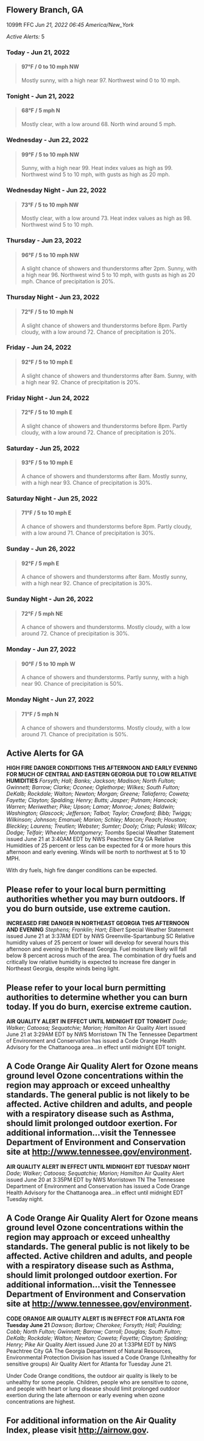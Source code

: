 ## Flowery Branch, GA
1099ft
FFC
*Jun 21, 2022 06:45 America/New_York*

*Active Alerts:* 5
### Today - Jun 21, 2022
> #### **97&deg;F** / 0 to 10 mph NW
> Mostly sunny, with a high near 97. Northwest wind 0 to 10 mph.

### Tonight - Jun 21, 2022
> #### **68&deg;F** / 5 mph N
> Mostly clear, with a low around 68. North wind around 5 mph.

### Wednesday - Jun 22, 2022
> #### **99&deg;F** / 5 to 10 mph NW
> Sunny, with a high near 99. Heat index values as high as 99. Northwest wind 5 to 10 mph, with gusts as high as 20 mph.

### Wednesday Night - Jun 22, 2022
> #### **73&deg;F** / 5 to 10 mph NW
> Mostly clear, with a low around 73. Heat index values as high as 98. Northwest wind 5 to 10 mph.

### Thursday - Jun 23, 2022
> #### **96&deg;F** / 5 to 10 mph NW
> A slight chance of showers and thunderstorms after 2pm. Sunny, with a high near 96. Northwest wind 5 to 10 mph, with gusts as high as 20 mph. Chance of precipitation is 20%.

### Thursday Night - Jun 23, 2022
> #### **72&deg;F** / 5 to 10 mph N
> A slight chance of showers and thunderstorms before 8pm. Partly cloudy, with a low around 72. Chance of precipitation is 20%.

### Friday - Jun 24, 2022
> #### **92&deg;F** / 5 to 10 mph E
> A slight chance of showers and thunderstorms after 8am. Sunny, with a high near 92. Chance of precipitation is 20%.

### Friday Night - Jun 24, 2022
> #### **72&deg;F** / 5 to 10 mph E
> A slight chance of showers and thunderstorms before 8pm. Partly cloudy, with a low around 72. Chance of precipitation is 20%.

### Saturday - Jun 25, 2022
> #### **93&deg;F** / 5 to 10 mph E
> A chance of showers and thunderstorms after 8am. Mostly sunny, with a high near 93. Chance of precipitation is 30%.

### Saturday Night - Jun 25, 2022
> #### **71&deg;F** / 5 to 10 mph E
> A chance of showers and thunderstorms before 8pm. Partly cloudy, with a low around 71. Chance of precipitation is 30%.

### Sunday - Jun 26, 2022
> #### **92&deg;F** / 5 mph E
> A chance of showers and thunderstorms after 8am. Mostly sunny, with a high near 92. Chance of precipitation is 30%.

### Sunday Night - Jun 26, 2022
> #### **72&deg;F** / 5 mph NE
> A chance of showers and thunderstorms. Mostly cloudy, with a low around 72. Chance of precipitation is 30%.

### Monday - Jun 27, 2022
> #### **90&deg;F** / 5 to 10 mph W
> A chance of showers and thunderstorms. Partly sunny, with a high near 90. Chance of precipitation is 50%.

### Monday Night - Jun 27, 2022
> #### **71&deg;F** / 5 mph N
> A chance of showers and thunderstorms. Mostly cloudy, with a low around 71. Chance of precipitation is 50%.

## Active Alerts for GA

**HIGH FIRE DANGER CONDITIONS THIS AFTERNOON AND EARLY EVENING FOR MUCH OF CENTRAL AND EASTERN GEORGIA DUE TO LOW RELATIVE HUMIDITIES**
*Forsyth; Hall; Banks; Jackson; Madison; North Fulton; Gwinnett; Barrow; Clarke; Oconee; Oglethorpe; Wilkes; South Fulton; DeKalb; Rockdale; Walton; Newton; Morgan; Greene; Taliaferro; Coweta; Fayette; Clayton; Spalding; Henry; Butts; Jasper; Putnam; Hancock; Warren; Meriwether; Pike; Upson; Lamar; Monroe; Jones; Baldwin; Washington; Glascock; Jefferson; Talbot; Taylor; Crawford; Bibb; Twiggs; Wilkinson; Johnson; Emanuel; Marion; Schley; Macon; Peach; Houston; Bleckley; Laurens; Treutlen; Webster; Sumter; Dooly; Crisp; Pulaski; Wilcox; Dodge; Telfair; Wheeler; Montgomery; Toombs*
Special Weather Statement issued June 21 at 3:40AM EDT by NWS Peachtree City GA
Relative Humidities of 25 percent or less can be expected for 4
or more hours this afternoon and early evening. Winds will be
north to northwest at 5 to 10 MPH.

With dry fuels, high fire danger conditions can be expected.

Please refer to your local burn permitting authorities whether
you may burn outdoors. If you do burn outside, use extreme
caution.
---

**INCREASED FIRE DANGER IN NORTHEAST GEORGIA THIS AFTERNOON AND EVENING**
*Stephens; Franklin; Hart; Elbert*
Special Weather Statement issued June 21 at 3:37AM EDT by NWS Greenville-Spartanburg SC
Relative humidity values of 25 percent or lower will develop for
several hours this afternoon and evening in Northeast Georgia.
Fuel moisture likely will fall below 8 percent across much of the
area. The combination of dry fuels and critically low relative
humidity is expected to increase fire danger in Northeast
Georgia, despite winds being light.

Please refer to your local burn permitting authorities to
determine whether you can burn today. If you do burn, exercise
extreme caution.
---

**AIR QUALITY ALERT IN EFFECT UNTIL MIDNIGHT EDT TONIGHT**
*Dade; Walker; Catoosa; Sequatchie; Marion; Hamilton*
Air Quality Alert issued June 21 at 3:29AM EDT by NWS Morristown TN
The Tennessee Department of Environment and Conservation has issued a
Code Orange Health Advisory for the Chattanooga area...in effect until
midnight EDT tonight.

A Code Orange Air Quality Alert for Ozone means ground level Ozone
concentrations within the region may approach or exceed unhealthy
standards. The general public is not likely to be affected. Active
children and adults, and people with a respiratory disease such as
Asthma, should limit prolonged outdoor exertion. For additional
information...visit the Tennessee Department of Environment and
Conservation site at http://www.tennessee.gov/environment.
---

**AIR QUALITY ALERT IN EFFECT UNTIL MIDNIGHT EDT TUESDAY NIGHT**
*Dade; Walker; Catoosa; Sequatchie; Marion; Hamilton*
Air Quality Alert issued June 20 at 3:35PM EDT by NWS Morristown TN
The Tennessee Department of Environment and Conservation has issued a
Code Orange Health Advisory for the Chattanooga area...in effect until
midnight EDT Tuesday night.

A Code Orange Air Quality Alert for Ozone means ground level Ozone
concentrations within the region may approach or exceed unhealthy
standards. The general public is not likely to be affected. Active
children and adults, and people with a respiratory disease such as
Asthma, should limit prolonged outdoor exertion. For additional
information...visit the Tennessee Department of Environment and
Conservation site at http://www.tennessee.gov/environment.
---

**CODE ORANGE AIR QUALITY ALERT IS IN EFFECT FOR ATLANTA FOR Tuesday June 21**
*Dawson; Bartow; Cherokee; Forsyth; Hall; Paulding; Cobb; North Fulton; Gwinnett; Barrow; Carroll; Douglas; South Fulton; DeKalb; Rockdale; Walton; Newton; Coweta; Fayette; Clayton; Spalding; Henry; Pike*
Air Quality Alert issued June 20 at 1:33PM EDT by NWS Peachtree City GA
The Georgia Department of Natural Resources, Environmental
Protection Division has issued a Code Orange (Unhealthy for
sensitive groups) Air Quality Alert for Atlanta for
Tuesday June 21.

Under Code Orange conditions, the outdoor air quality is likely to
be unhealthy for some people. Children, people who are sensitive to
ozone, and people with heart or lung disease should limit prolonged
outdoor exertion during the late afternoon or early evening when
ozone concentrations are highest.

For additional information on the Air Quality Index, please visit
http://airnow.gov.
---

